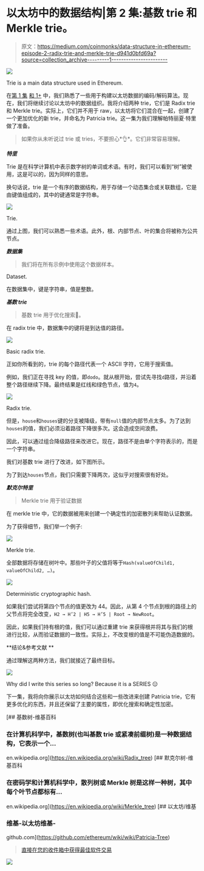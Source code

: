 # 以太坊中的数据结构|第 2 集:基数 trie 和 Merkle trie。

> 原文：<https://medium.com/coinmonks/data-structure-in-ethereum-episode-2-radix-trie-and-merkle-trie-d941d0bfd69a?source=collection_archive---------1----------------------->

![](img/ac8a1166286e9ed90939fbe19f773e29.png)

Trie is a main data structure used in Ethereum.

在[第 1 集](/@phansnt/data-structure-in-ethereum-episode-1-recursive-length-prefix-rlp-encoding-decoding-d1016832f919) [和 1+](/@phansnt/data-structure-in-ethereum-episode-1-compact-hex-prefix-encoding-12558ae02791) 中，我们熟悉了一些用于构建以太坊数据的编码/解码算法。现在，我们将继续讨论以太坊中的数据组织。我将介绍两种 trie，它们是 Radix trie 和 Merkle trie。实际上，它们并不用于 raw，以太坊将它们混合在一起，创建了一个更加优化的新 trie，并命名为 Patricia trie。这一集为我们理解帕特丽夏·特里做了准备。

> 如果你从未听说过 trie 或 tries，不要担心*👌*。它们非常容易理解。

***特里***

Trie 是在科学计算机中表示数字树的单词或术语。有时，我们可以看到“树”被使用，这是可以的，因为同样的意思。

换句话说，trie 是一个有序的数据结构，用于存储一个动态集合或关联数组，它是由键值组成的，其中的键通常是字符串。

![](img/c8eb3686041244e4c893b172f11818b4.png)

Trie.

通过上图，我们可以熟悉一些术语。此外，根、内部节点、叶的集合将被称为公共节点。

***数据集***

> 我们将在所有示例中使用这个数据样本。

Dataset.

在数据集中，键是字符串，值是整数。

***基数 trie***

> 基数 trie 用于优化搜索🔭。

在 radix trie 中，数据集中的键将是到达值的路径。

![](img/e37925f30010ac9e35fe8e161d8b9214.png)

Basic radix trie.

正如你所看到的，trie 的每个路径代表一个 ASCII 字符，它用于搜索值。

例如，我们正在寻找 key 的值，即`dodo`。就从根开始，尝试先寻找`d`路径，并沿着整个路径继续下降。最终结果是红线和绿色节点，值为`4`。

![](img/3561a201c7df95590b2bdbc8a70a6e52.png)

Radix trie.

但是，`house`和`houses`键的分支被降级，带有`null`值的内部节点太多。为了达到`houses`的值，我们必须沿着路径下降很多次。这会造成空间浪费。

因此，可以通过组合降级路径来改进它。现在，路径不是由单个字符表示的，而是一个字符串。

我们对基数 trie 进行了改进，如下图所示。

为了到达`houses`节点，我们只需要下降两次，这似乎对搜索很有好处。

***默克尔特里***

> Merkle trie 用于验证数据

在 merkle trie 中，它的数据被用来创建一个确定性的加密散列来帮助认证数据。

为了获得细节，我们举一个例子:

![](img/d8226f2ba96f8569fb0f35bd9506449c.png)

Merkle trie.

全部数据将存储在树叶中。那些叶子的父值将等于`Hash(valueOfChild1, valueOfChild2, …)`。

![](img/660506cadba3019889a7ff498b4533ae.png)

Deterministic cryptographic hash.

如果我们尝试将第四个节点的值更改为 44。因此，从第 4 个节点到根的路径上的父节点将完全改变，`H2 → H’2 | H5 → H’5 | Root → NewRoot`。

因此，如果我们持有根的值，我们可以通过重建 trie 来获得根并将其与我们的根进行比较，从而验证数据的一致性。实际上，不改变根的值是不可能伪造数据的。

**结论&参考文献 **

通过理解这两种方法，我们就接近了最终目标。

![](img/cc8bb96ba2d5b3a84d241356551fbae6.png)

Why did I write this series so long? Because it is a SERIES 😑

下一集，我将向你展示以太坊如何结合这些和一些改进来创建 Patricia trie，它有更多优化的东西，并且还保留了主要的属性，即优化搜索和确定性加密。

[](https://en.wikipedia.org/wiki/Radix_tree) [## 基数树-维基百科

### 在计算机科学中，基数树(也叫基数 trie 或紧凑前缀树)是一种数据结构，它表示一个…

en.wikipedia.org](https://en.wikipedia.org/wiki/Radix_tree) [](https://en.wikipedia.org/wiki/Merkle_tree) [## 默克尔树-维基百科

### 在密码学和计算机科学中，散列树或 Merkle 树是这样一种树，其中每个叶节点都标有…

en.wikipedia.org](https://en.wikipedia.org/wiki/Merkle_tree) [](https://github.com/ethereum/wiki/wiki/Patricia-Tree) [## 以太坊/维基

### 维基-以太坊维基-

github.com](https://github.com/ethereum/wiki/wiki/Patricia-Tree) 

> [直接在您的收件箱中获得最佳软件交易](https://coincodecap.com/?utm_source=coinmonks)

[![](img/7c0b3dfdcbfea594cc0ae7d4f9bf6fcb.png)](https://coincodecap.com/?utm_source=coinmonks)